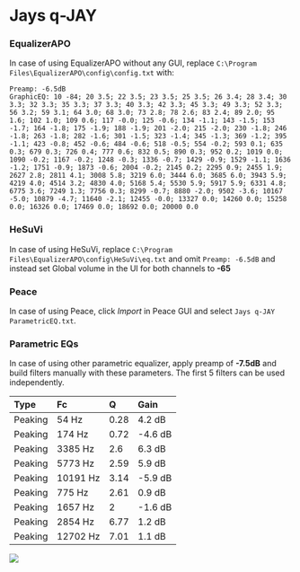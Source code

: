 # Jays q-JAY

### EqualizerAPO
In case of using EqualizerAPO without any GUI, replace `C:\Program Files\EqualizerAPO\config\config.txt`
with:
```
Preamp: -6.5dB
GraphicEQ: 10 -84; 20 3.5; 22 3.5; 23 3.5; 25 3.5; 26 3.4; 28 3.4; 30 3.3; 32 3.3; 35 3.3; 37 3.3; 40 3.3; 42 3.3; 45 3.3; 49 3.3; 52 3.3; 56 3.2; 59 3.1; 64 3.0; 68 3.0; 73 2.8; 78 2.6; 83 2.4; 89 2.0; 95 1.6; 102 1.0; 109 0.6; 117 -0.0; 125 -0.6; 134 -1.1; 143 -1.5; 153 -1.7; 164 -1.8; 175 -1.9; 188 -1.9; 201 -2.0; 215 -2.0; 230 -1.8; 246 -1.8; 263 -1.8; 282 -1.6; 301 -1.5; 323 -1.4; 345 -1.3; 369 -1.2; 395 -1.1; 423 -0.8; 452 -0.6; 484 -0.6; 518 -0.5; 554 -0.2; 593 0.1; 635 0.3; 679 0.3; 726 0.4; 777 0.6; 832 0.5; 890 0.3; 952 0.2; 1019 0.0; 1090 -0.2; 1167 -0.2; 1248 -0.3; 1336 -0.7; 1429 -0.9; 1529 -1.1; 1636 -1.2; 1751 -0.9; 1873 -0.6; 2004 -0.2; 2145 0.2; 2295 0.9; 2455 1.9; 2627 2.8; 2811 4.1; 3008 5.8; 3219 6.0; 3444 6.0; 3685 6.0; 3943 5.9; 4219 4.0; 4514 3.2; 4830 4.0; 5168 5.4; 5530 5.9; 5917 5.9; 6331 4.8; 6775 3.6; 7249 1.3; 7756 0.3; 8299 -0.7; 8880 -2.0; 9502 -3.6; 10167 -5.0; 10879 -4.7; 11640 -2.1; 12455 -0.0; 13327 0.0; 14260 0.0; 15258 0.0; 16326 0.0; 17469 0.0; 18692 0.0; 20000 0.0
```

### HeSuVi
In case of using HeSuVi, replace `C:\Program Files\EqualizerAPO\config\HeSuVi\eq.txt` and omit `Preamp:
-6.5dB` and instead set Global volume in the UI for both channels to **-65**

### Peace
In case of using Peace, click *Import* in Peace GUI and select `Jays q-JAY ParametricEQ.txt`.

### Parametric EQs
In case of using other parametric equalizer, apply preamp of **-7.5dB** and build filters manually with
these parameters. The first 5 filters can be used independently.

| Type    | Fc       |    Q | Gain    |
|:--------|:---------|:-----|:--------|
| Peaking | 54 Hz    | 0.28 | 4.2 dB  |
| Peaking | 174 Hz   | 0.72 | -4.6 dB |
| Peaking | 3385 Hz  | 2.6  | 6.3 dB  |
| Peaking | 5773 Hz  | 2.59 | 5.9 dB  |
| Peaking | 10191 Hz | 3.14 | -5.9 dB |
| Peaking | 775 Hz   | 2.61 | 0.9 dB  |
| Peaking | 1657 Hz  | 2    | -1.6 dB |
| Peaking | 2854 Hz  | 6.77 | 1.2 dB  |
| Peaking | 12702 Hz | 7.01 | 1.1 dB  |

![](https://raw.githubusercontent.com/jaakkopasanen/AutoEq/master/results/innerfidelity/sbaf-serious/Jays%20q-JAY/Jays%20q-JAY.png)